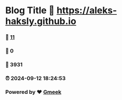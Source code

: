 # Blog Title :link: https://aleks-haksly.github.io 
### :page_facing_up: [11](https://aleks-haksly.github.io/tag.html) 
### :speech_balloon: 0 
### :hibiscus: 3931 
### :alarm_clock: 2024-09-12 18:24:53 
### Powered by :heart: [Gmeek](https://github.com/Meekdai/Gmeek)
